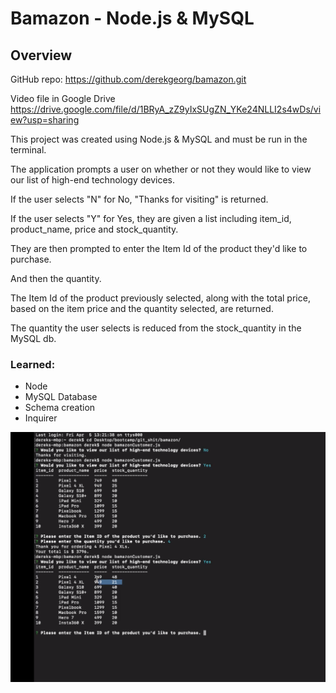 # Bamazon - Node.js & MySQL

## Overview

GitHub repo:
https://github.com/derekgeorg/bamazon.git

Video file in Google Drive
https://drive.google.com/file/d/1BRyA_zZ9yIxSUgZN_YKe24NLLI2s4wDs/view?usp=sharing

This project was created using Node.js & MySQL and must be run in the terminal.

The application prompts a user on whether or not they would like to view our list of high-end technology devices.

If the user selects "N" for No, "Thanks for visiting" is returned.

If the user selects "Y" for Yes, they are given a list including item_id, product_name, price and stock_quantity.

They are then prompted to enter the Item Id of the product they'd like to purchase.

And then the quantity.

The Item Id of the product previously selected, along with the total price, based on the item price and the quantity selected, are returned.

The quantity the user selects is reduced from the stock_quantity in the MySQL db.

### Learned:
* Node
* MySQL Database 
* Schema creation
* Inquirer

![node](bamazon.png)